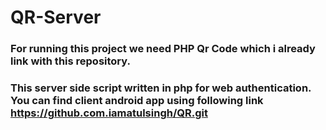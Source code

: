 # QR-Server

### For running this project we need PHP Qr Code which i already link with this repository.

### This server side script written in php for web authentication. You can find client android app using following link https://github.com.iamatulsingh/QR.git 

